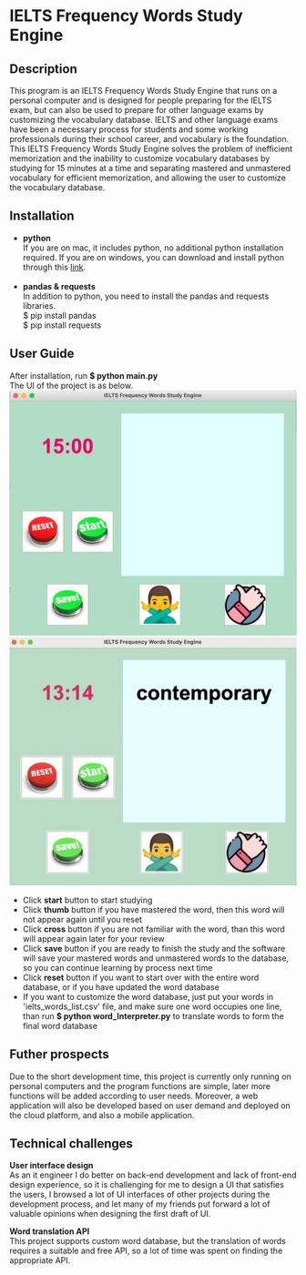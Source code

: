 # IELTS Frequency Words Study Engine
## Description
This program is an IELTS Frequency Words Study Engine that runs on a personal computer and is designed for people preparing for the IELTS exam, but can also be used to prepare for other language exams by customizing the vocabulary database. IELTS and other language exams have been a necessary process for students and some working professionals during their school career, and vocabulary is the foundation. This IELTS Frequency Words Study Engine solves the problem of inefficient memorization and the inability to customize vocabulary databases by studying for 15 minutes at a time and separating mastered and unmastered vocabulary for efficient memorization, and allowing the user to customize the vocabulary database.<br>

## Installation
- **python** <br>
If you are on mac, it includes python, no additional python installation required. 
If you are on windows, you can download and install python through this [link](https://www.python.org/downloads/).<br><br>
- **pandas & requests**<br>
In addition to python, you need to install the pandas and requests libraries.<br>
$ pip install pandas<br>
$ pip install requests

## User Guide
After installation, run **$ python main.py** <br>
The UI of the project is as below.<br>
<img src="/images/UI.png" width="600"><br>
<img src="/images/UI2.png" width="600"><br>
- Click **start** button to start studying <br>
- Click **thumb** button if you have mastered the word, then this word will not appear again until you reset <br>
- Click **cross** button if you are not familiar with the word, than this word will appear again later for your review <br>
- Click **save** button if you are ready to finish the study and the software will save your mastered words and unmastered words to the database, so you can continue learning by process next time <br>
- Click **reset** button if you want to start over with the entire word database, or if you have updated the word database <br>
- If you want to customize the word database, just put your words in 'ielts_words_list.csv' file, and make sure one word occupies one line, than run **$ python word_Interpreter.py** to translate words to form the final word database <br>
## Futher prospects
Due to the short development time, this project is currently only running on personal computers and the program functions are simple, later more functions will be added according to user needs. Moreover, a web application will also be developed based on user demand and deployed on the cloud platform, and also a mobile application.

## Technical challenges
**User interface design** <br>
As an it engineer I do better on back-end development and lack of front-end design experience, so it is challenging for me to design a UI that satisfies the users, I browsed a lot of UI interfaces of other projects during the development process, and let many of my friends put forward a lot of valuable opinions when designing the first draft of UI.

**Word translation API** <br>
This project supports custom word database, but the translation of words requires a suitable and free API, so a lot of time was spent on finding the appropriate API.
